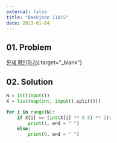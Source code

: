 ```yaml
---
external: false
title: "Baekjoon 11815"
date: 2023-01-04
---
```


## 01. Problem

[문제 확인하기](https://www.acmicpc.net/problem/11815){:target="_blank"}

## 02. Solution

```Python
N = int(input())
X = list(map(int, input().split()))

for i in range(N):
    if X[i] == (int(X[i] ** 0.5) ** 2):
        print(1, end = " ")
    else:
        print(0, end = " ")
```
